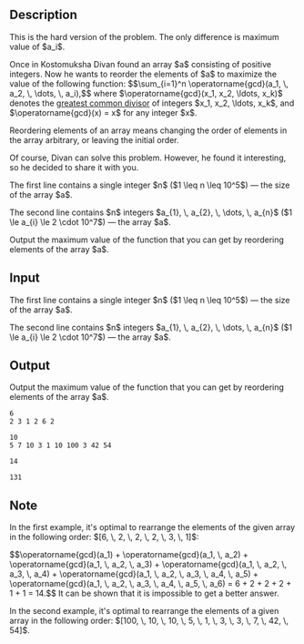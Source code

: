 ## Description

<div><p><span class="tex-font-style-bf">This is the hard version of the problem. The only difference is maximum value of $a_i$.</span></p><p>Once in <span class="tex-font-style-it">Kostomuksha</span> <span class="tex-font-style-it">Divan</span> found an array $a$ consisting of positive integers. Now he wants to reorder the elements of $a$ to maximize the value of the following function: $$\sum_{i=1}^n \operatorname{gcd}(a_1, \, a_2, \, \dots, \, a_i),$$ where $\operatorname{gcd}(x_1, x_2, \ldots, x_k)$ denotes the <a href="https://en.wikipedia.org/wiki/Greatest_common_divisor">greatest common divisor</a> of integers $x_1, x_2, \ldots, x_k$, and $\operatorname{gcd}(x) = x$ for any integer $x$.</p><p>Reordering elements of an array means changing the order of elements in the array arbitrary, or leaving the initial order.</p><p>Of course, <span class="tex-font-style-it">Divan</span> can solve this problem. However, he found it interesting, so he decided to share it with you.</p></div><div class="input-specification"><p>The first line contains a single integer $n$ ($1 \leq n \leq 10^5$) — the size of the array $a$.</p><p>The second line contains $n$ integers $a_{1}, \, a_{2}, \, \dots, \, a_{n}$ ($1 \le a_{i} \le 2 \cdot 10^7$) — the array $a$.</p></div><div class="output-specification"><p>Output the maximum value of the function that you can get by reordering elements of the array $a$.</p></div>

## Input

<p>The first line contains a single integer $n$ ($1 \leq n \leq 10^5$) — the size of the array $a$.</p><p>The second line contains $n$ integers $a_{1}, \, a_{2}, \, \dots, \, a_{n}$ ($1 \le a_{i} \le 2 \cdot 10^7$) — the array $a$.</p>

## Output

<p>Output the maximum value of the function that you can get by reordering elements of the array $a$.</p>





```input1
6
2 3 1 2 6 2
```




```input2
10
5 7 10 3 1 10 100 3 42 54
```




```output1
14
```




```output2
131
```



## Note

<p>In the first example, it's optimal to rearrange the elements of the given array in the following order: $[6, \, 2, \, 2, \, 2, \, 3, \, 1]$:</p><p>$$\operatorname{gcd}(a_1) + \operatorname{gcd}(a_1, \, a_2) + \operatorname{gcd}(a_1, \, a_2, \, a_3) + \operatorname{gcd}(a_1, \, a_2, \, a_3, \, a_4) + \operatorname{gcd}(a_1, \, a_2, \, a_3, \, a_4, \, a_5) + \operatorname{gcd}(a_1, \, a_2, \, a_3, \, a_4, \, a_5, \, a_6) = 6 + 2 + 2 + 2 + 1 + 1 = 14.$$ It can be shown that it is impossible to get a better answer.</p><p>In the second example, it's optimal to rearrange the elements of a given array in the following order: $[100, \, 10, \, 10, \, 5, \, 1, \, 3, \, 3, \, 7, \, 42, \, 54]$.</p>

